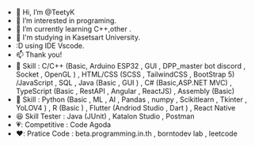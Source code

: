- 👋 Hi, I’m @TeetyK
- 👀 I’m interested in programing.
- 🌱 I’m currently learning C++,other .
- 💞️ I'm studying in Kasetsart University.
- :D  using IDE Vscode.
- 📫 Thank you!
- 💙 Skill : C/C++ (Basic, Arduino ESP32 , GUI , DPP_master bot discord , Socket , OpenGL ) , HTML/CSS (SCSS , TailwindCSS , BootStrap 5) /JavaScript , SQL , Java (Basic , GUI ) , C# (Basic,ASP.NET MVC) , TypeScript (Basic , RestAPI , Angular , ReactJS) , Assembly (Basic)
- 💚 Skill : Python (Basic , ML , AI , Pandas , numpy , Scikitlearn , Tkinter , YoLOV4 ) , R (Basic ) , Flutter (Andriod Studio , Dart ) , React Native
- 😆 Skill Tester : Java (JUnit) , Katalon Studio , Postman
- 💗: Competitive : Code Agoda
- ❤️: Pratice Code : beta.programming.in.th , borntodev lab , leetcode

<!---
TeetyK/TeetyK is a ✨ special ✨ repository because its `README.md` (this file) appears on your GitHub profile.
You can click the Preview link to take a look at your changes.
--->
